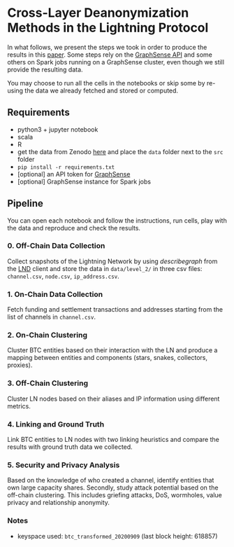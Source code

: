 # Cross-Layer Deanonymization Methods in the Lightning Protocol

In what follows, we present the steps we took in order to produce the results in this [paper][arxiv]. Some steps rely on the [GraphSense API][GS API] and some others on Spark jobs running on a GraphSense cluster, even though we still provide the resulting data.

You may choose to run all the cells in the notebooks or skip some by re-using the data we already fetched and stored or computed.

## Requirements

- python3 + jupyter notebook
- scala
- R
- get the data from Zenodo [here][zenodo] and place the `data` folder next to the `src` folder 
- `pip install -r requirements.txt`
- [optional] an API token for [GraphSense][GS API]
- [optional] GraphSense instance for Spark jobs

## Pipeline
You can open each notebook and follow the instructions, run cells, play with the data and reproduce and check the results.  
### 0. Off-Chain Data Collection
Collect snapshots of the Lightning Network by using *describegraph* from the [LND][LND] client and store the data in `data/level_2/` in three csv files: `channel.csv`, `node.csv`, `ip_address.csv`.
### 1. On-Chain Data Collection
Fetch funding and settlement transactions and addresses starting from the list of channels in `channel.csv`.
### 2. On-Chain Clustering
Cluster BTC entities based on their interaction with the LN and produce a mapping between entities and components (stars, snakes, collectors, proxies).
### 3. Off-Chain Clustering
Cluster LN nodes based on their aliases and IP information using different metrics.
### 4. Linking and Ground Truth
Link BTC entities to LN nodes with two linking heuristics and compare the results with ground truth data we collected.
### 5. Security and Privacy Analysis
Based on the knowledge of who created a channel, identify entities that own large capacity shares. Secondly, study attack potential based on the off-chain clustering. This includes griefing attacks, DoS, wormholes, value privacy and relationship anonymity.

### Notes
- keyspace used: `btc_transformed_20200909` (last block height: 618857)


[arxiv]: https://arxiv.org/abs/2007.00764
[git lfs]: https://git-lfs.github.com/
[LND]: https://github.com/lightningnetwork/lnd
[GS API]: https://api.graphsense.info/
[BS API]: https://github.com/Blockstream/esplora/blob/master/API.md
[zenodo]: https://zenodo.org/record/4482108